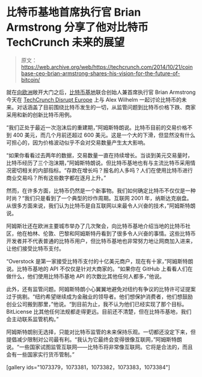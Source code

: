# 比特币基地首席执行官 Brian Armstrong 分享了他对比特币 TechCrunch 未来的展望

> 原文：<https://web.archive.org/web/https://techcrunch.com/2014/10/21/coinbase-ceo-brian-armstrong-shares-his-vision-for-the-future-of-bitcoin/>

就在[向欧洲](https://web.archive.org/web/20221208210909/https://beta.techcrunch.com/2014/09/10/coinbase-europe/)敞开大门之后，[比特币基地](https://web.archive.org/web/20221208210909/https://www.coinbase.com/)联合创始人兼首席执行官 Brian Armstrong 今天在 [TechCrunch Disrupt Europe](https://web.archive.org/web/20221208210909/https://beta.techcrunch.com/events/disrupt-eu/) 上与 Alex Wilhelm 一起讨论比特币的未来。对话涵盖了目前围绕比特币发生的一切，从监管问题到比特币价格下跌、商家采用和新的创新比特币用例。

“我们正处于最近一次泡沫后的重建期，”阿姆斯特朗说。比特币目前的交易价格不到 400 美元，而几个月前还超过 600 美元。这是一个大的下滑，但显然没有什么可担心的，因为价格波动似乎不会对交易数量产生太大影响。

“如果你看看过去两年的数据，交易数量一直在持续增长。当谈到美元交易量时，比特币经历了三个泡沫期，”阿姆斯特朗说。但比特币基地也有与主流比特币采用情况密切相关的内部指标。“存款在增长吗？报名的人多吗？人们在使用比特币进行商业交易吗？所有这些数字都在逐月上升。”

然而，在许多方面，比特币仍然是一个新事物。我们如何确定比特币不仅仅是一种时尚？“我们只是看到了一个典型的炒作周期。互联网 2001 年，纳斯达克崩盘。从很多方面来说，我们认为比特币是自互联网以来最令人兴奋的技术，”阿姆斯特朗说。

阿姆斯壮还在欧洲主要城市举办了几次聚会，向比特币基地介绍当地的比特币社区，他在柏林、伦敦、巴黎和阿姆斯特丹看到了很多令人兴奋的事情。这些比特币开发者并不代表普通的比特币用户，但比特币基地也非常努力地让网商加入进来，让他们接受比特币支付。

“Overstock 是第一家接受比特币支付的十亿美元商户，现在有十家，”阿姆斯特朗说。比特币基地的 API 不仅仅是针对大商家的。“如果你在 GitHub 上看看人们在做什么，他们使用比特币基地 API 的次数比其他任何人都多，”他说。

此外，还有监管问题。阿姆斯特朗小心翼翼地避免对纽约有争议的比特许可证提案过于挑剔。“纽约希望继续成为金融业的领导者。他们想保护消费者，他们想鼓励创业公司搬到那里，”他说。“到目前为止，我不认为他们已经实现了那个目标。BitLicense 比其他任何法规都走得更远。目前还不清楚，但在比特币基地，我们会主动联系监管机构。”

阿姆斯特朗别无选择，只能对比特币监管的未来保持乐观。一切都还没定下来，但提倡减少限制对公司最有利。“我认为它最终会变得很像互联网，”阿姆斯特朗说。“一些国家试图监管互联网——比特币将非常像互联网。它将是合法的，而且会有一些国家实行货币管制。”

[gallery ids="1073379，1073381，1073382，1073383，1073384"]